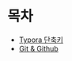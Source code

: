 # 목차

- [Typora 단축키](https://github.com/shrewslampe/TIL/blob/master/ssafy%20startcamp/Typora%20%EB%8B%A8%EC%B6%95%ED%82%A4.md)
- [Git & Github](https://github.com/shrewslampe/TIL/blob/master/ssafy%20startcamp/1%EC%9B%94%2013%EC%9D%BC%20%EC%A0%95%EB%A6%AC.md)